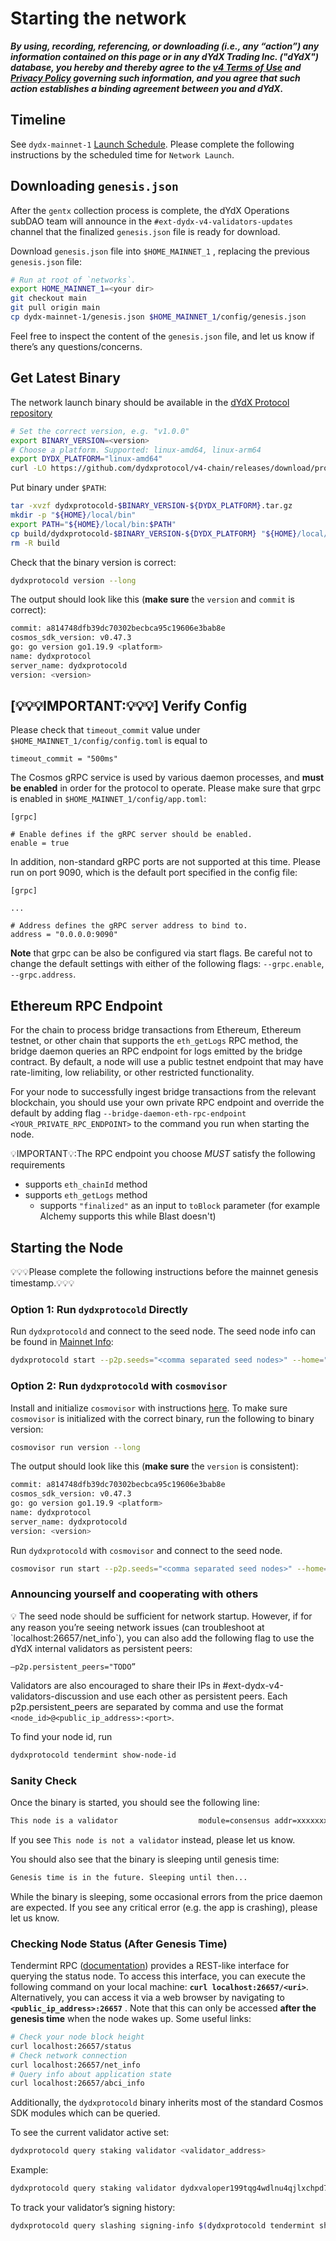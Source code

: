 # Starting the network

***By using, recording, referencing, or downloading (i.e., any “action”) any information contained on this page or in any dYdX Trading Inc. ("dYdX") database, you hereby and thereby agree to the [v4 Terms of Use](https://dydx.exchange/v4-terms) and [Privacy Policy](https://dydx.exchange/privacy) governing such information, and you agree that such action establishes a binding agreement between you and dYdX.***

## Timeline

See `dydx-mainnet-1` [Launch Schedule](https://dydx-chain-docs.vercel.app/mainnet/schedule). Please complete the following instructions by the scheduled time for `Network Launch`.

## Downloading `genesis.json`

After the `gentx` collection process is complete, the dYdX Operations subDAO team will announce in the `#ext-dydx-v4-validators-updates` channel that the finalized `genesis.json` file is ready for download. 

Download `genesis.json` file into `$HOME_MAINNET_1` , replacing the previous `genesis.json` file:

```bash
# Run at root of `networks`.
export HOME_MAINNET_1=<your dir>
git checkout main
git pull origin main
cp dydx-mainnet-1/genesis.json $HOME_MAINNET_1/config/genesis.json
```

Feel free to inspect the content of the `genesis.json` file, and let us know if there’s any questions/concerns.

## Get Latest Binary

The network launch binary should be available in the [dYdX Protocol repository](https://github.com/dydxprotocol/v4-chain/releases)

```bash
# Set the correct version, e.g. "v1.0.0"
export BINARY_VERSION=<version>
# Choose a platform. Supported: linux-amd64, linux-arm64
export DYDX_PLATFORM="linux-amd64"
curl -LO https://github.com/dydxprotocol/v4-chain/releases/download/protocol%2F$BINARY_VERSION/dydxprotocold-$BINARY_VERSION-$DYDX_PLATFORM.tar.gz
```

Put binary under `$PATH`:

```bash
tar -xvzf dydxprotocold-$BINARY_VERSION-${DYDX_PLATFORM}.tar.gz
mkdir -p "${HOME}/local/bin"
export PATH="${HOME}/local/bin:$PATH"
cp build/dydxprotocold-$BINARY_VERSION-${DYDX_PLATFORM} "${HOME}/local/bin/dydxprotocold"
rm -R build 
```

Check that the binary version is correct:

```bash
dydxprotocold version --long
```

The output should look like this (**make sure** the `version` and `commit` is correct):

```bash
commit: a814748dfb39dc70302becbca95c19606e3bab8e
cosmos_sdk_version: v0.47.3
go: go version go1.19.9 <platform>
name: dydxprotocol
server_name: dydxprotocold
version: <version>
```

## [💡💡💡IMPORTANT:💡💡💡] Verify Config 

Please check that `timeout_commit` value under `$HOME_MAINNET_1/config/config.toml` is equal to
```
timeout_commit = "500ms"
```

The Cosmos gRPC service is used by various daemon processes, and **must be enabled** in order for the protocol to operate.
Please make sure that grpc is enabled in `$HOME_MAINNET_1/config/app.toml`:
```
[grpc]

# Enable defines if the gRPC server should be enabled.
enable = true
```

In addition, non-standard gRPC ports are not supported at this time. Please run on port 9090, which is the default
port specified in the config file:

```
[grpc]

...

# Address defines the gRPC server address to bind to.
address = "0.0.0.0:9090"
```

**Note** that grpc can be also be configured via start flags. Be careful not to change the default settings with either
of the following flags: `--grpc.enable`, `--grpc.address`.

## Ethereum RPC Endpoint

For the chain to process bridge transactions from Ethereum, Ethereum testnet, or other chain that supports the `eth_getLogs` RPC method, the bridge daemon queries an RPC endpoint for logs emitted by the bridge contract. By default, a node will use a public testnet endpoint that may have rate-limiting, low reliability, or other restricted functionality.

For your node to successfully ingest bridge transactions from the relevant blockchain, you should use your own private RPC endpoint and override the default by adding flag `--bridge-daemon-eth-rpc-endpoint <YOUR_PRIVATE_RPC_ENDPOINT>` to the command you run when starting the node.

💡IMPORTANT💡:The RPC endpoint you choose *MUST* satisfy the following requirements
* supports `eth_chainId` method
* supports `eth_getLogs` method
    * supports `"finalized"` as an input to `toBlock` parameter (for example Alchemy supports this while Blast doesn't)

## Starting the Node

💡💡💡Please complete the following instructions before the mainnet genesis timestamp.💡💡💡

### Option 1: Run `dydxprotocold` Directly

Run `dydxprotocold` and connect to the seed node. The seed node info can be found in [Mainnet Info](https://dydx-chain-docs.vercel.app/mainnet/mainnet_info):

```bash
dydxprotocold start --p2p.seeds="<comma separated seed nodes>" --home="$HOME_MAINNET_1"
```

### Option 2: Run `dydxprotocold` with `cosmovisor`

Install and initialize `cosmovisor` with instructions [here](https://dydx-chain-docs.vercel.app/validators/cosmovisor). To make sure `cosmovisor` is initialized with the correct binary, run the following to binary version:

```bash
cosmovisor run version --long
```

The output should look like this (**make sure** the `version` is consistent):

```bash
commit: a814748dfb39dc70302becbca95c19606e3bab8e
cosmos_sdk_version: v0.47.3
go: go version go1.19.9 <platform>
name: dydxprotocol
server_name: dydxprotocold
version: <version>
```

Run `dydxprotocold` with `cosmovisor` and connect to the seed node. 

```bash
cosmovisor run start --p2p.seeds="<comma separated seed nodes>" --home="$HOME_MAINNET_1"
```

### Announcing yourself and cooperating with others

<aside>
💡 The seed node should be sufficient for network startup. However, if for any reason you’re seeing network issues (can troubleshoot at `localhost:26657/net_info`), you can also add the following flag to use the dYdX internal validators as persistent peers:

`—p2p.persistent_peers="TODO”`

</aside>

Validators are also encouraged to share their IPs in #ext-dydx-v4-validators-discussion and use each other as persistent peers. Each p2p.persistent_peers are separated by comma and use the format `<node_id>@<public_ip_address>:<port>`.

To find your node id, run

```protobuf
dydxprotocold tendermint show-node-id
```

### Sanity Check

Once the binary is started, you should see the following line:

```bash
This node is a validator                  module=consensus addr=xxxxxxxxxx
```

If you see `This node is not a validator` instead, please let us know.

You should also see that the binary is sleeping until genesis time:

```bash
Genesis time is in the future. Sleeping until then... 
```

While the binary is sleeping, some occasional errors from the price daemon are expected. If you see any critical error (e.g. the app is crashing), please let us know.

### Checking Node Status (After Genesis Time)

Tendermint RPC ([documentation](https://docs.tendermint.com/v0.34/rpc/#/)) provides a REST-like interface for querying the status node. To access this interface, you can execute the following command on your local machine: **`curl localhost:26657/<uri>`**. Alternatively, you can access it via a web browser by navigating to **`<public_ip_address>:26657`** . Note that this can only be accessed **after the genesis time** when the node wakes up. Some useful links:

```bash
# Check your node block height
curl localhost:26657/status
# Check network connection
curl localhost:26657/net_info
# Query info about application state
curl localhost:26657/abci_info
```

Additionally, the `dydxprotocold` binary inherits most of the standard Cosmos SDK modules which can be queried.

To see the current validator active set:

```bash
dydxprotocold query staking validator <validator_address>
```

Example:

```bash
dydxprotocold query staking validator dydxvaloper199tqg4wdlnu4qjlxchpd7seg454937hjxg9yhy
```

To track your validator’s signing history:

```bash
dydxprotocold query slashing signing-info $(dydxprotocold tendermint show-validator)
```
